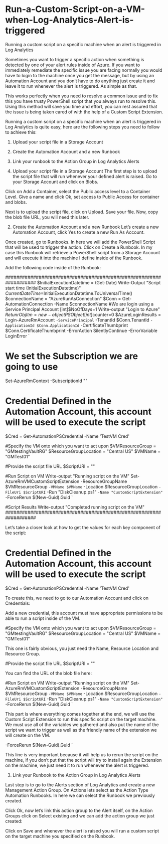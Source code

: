 # Run-a-Custom-Script-on-a-VM-when-Log-Analytics-Alert-is-triggered
Running a custom script on a specific machine when an alert is triggered in Log Analytics

Sometimes you want to trigger a specific action when something is detected by one of your alert rules inside of Azure. If you want to immediately remediate the specific issue you are facing normally you would have to login to the machine once you get the message, but by using an Automation Account and you don’t have to do anything just create it and leave it to run whenever the alert is triggered. As simple as that.

This works perfectly when you need to resolve a common issue and to fix this you have trusty PowerShell script that you always run to resolve this. Using this method will save you time and effort, you can rest assured that the issue is being taken cared of with the help of a Custom Script Extension.

Running a custom script on a specific machine when an alert is triggered in Log Analytics is quite easy, here are the following steps you need to follow to achieve this:

1.	Upload your script file in a Storage Account
2.	Create the Automation Account and a new Runbook
3.	Link your runbook to the Action Group in Log Analytics Alerts

1.	Upload your script file in a Storage Account
The first step is to upload the script file that will run whenever your defined alert is raised. Go to your Storage Account and click on Blobs. 

Click on Add a Container, select the Public access level to a Container Level. Give a name and click Ok, set access to Public Access for container and blobs.

Next is to upload the script file, click on Upload. Save your file. Now, copy the blob file URL, you will need this later.

2.	Create the Automation Account and a new Runbook
Let’s create a new Automation Account, click Yes to create a new Run As Account.

Once created, go to Runbooks. In here we will add the PowerShell Script that will be used to trigger the action. Click on Create a Runbook. In my case this Runbook will retrieve a PowerShell script from a Storage Account and will execute it into the machine I define inside of the Runbook.

Add the following code inside of the Runbook:

###################################################################
$InitialExecutionDatetime = (Get-Date)
Write-Output "Script start time $($InitialExecutionDatetime)"
$CurrentDateTime=$InitialExecutionDatetime.ToUniversalTime()
$connectionName = "AzureRunAsConnection"
$Conn = Get-AutomationConnection -Name $connectionName 
#We are login using a Service Principal Account
[int]$NoOfDays=1
Write-output "Login to Azure"
$RetunrObjItm = new-object PSObject
[int]$counter=0
$AzureLoginResults = Login-AzureRmAccount `
-ServicePrincipal `
-TenantId $Conn.TenantId `
-ApplicationId $Conn.ApplicationId `
-CertificateThumbprint $Conn.CertificateThumbprint -ErrorAction SilentlyContinue -ErrorVariable LoginError `

# We set the Subscription we are going to use
Set-AzureRmContext -SubscriptionId "<SubscriptionID>"

# Credential Defined in the Automation Account, this account will be used to execute the script
$Cred = Get-AutomationPSCredential -Name 'TestVM Cred'

#Specify the VM onto which you want to act upon
$VMResourceGroup = "GMtestingVaultRG"
$ResourceGroupLocation = "Central US"
$VMName = "GMTest01"

#Provide the script file URL
$ScriptURI = "<URL of the blob file>"

#Run Script on VM
Write-output "Running script on the VM"
Set-AzureRmVMCustomScriptExtension -ResourceGroupName $VMResourceGroup `
-VMName $VMName `
-Location $ResourceGroupLocation `
-FileUri $ScriptURI `
-Run "DiskCleanup.ps1" `
-Name "CustomScriptExtension" `
-ForceRerun $(New-Guid).Guid `

#Script Results
Write-output "Completed running script on the VM"                
###################################################################

Let’s take a closer look at how to get the values for each key component of the script:

# Credential Defined in the Automation Account, this account will be used to execute the script
$Cred = Get-AutomationPSCredential -Name 'TestVM Cred'

To create this, we need to go to our Automation Account and click on Credentials:

 

Add a new credential, this account must have appropriate permissions to be able to run a script inside of the VM.

#Specify the VM onto which you want to act upon
$VMResourceGroup = "GMtestingVaultRG"
$ResourceGroupLocation = "Central US"
$VMName = "GMTest01"

This one is fairly obvious, you just need the Name, Resource Location and Resource Group.


#Provide the script file URL
$ScriptURI = "<URL of the blob file>"

You can find the URL of the blob file here:

  

#Run Script on VM
Write-output "Running script on the VM"
Set-AzureRmVMCustomScriptExtension -ResourceGroupName $VMResourceGroup `
-VMName $VMName `
-Location $ResourceGroupLocation `
-FileUri $ScriptURI `
-Run "DiskCleanup.ps1" `
-Name "CustomScriptExtension" `
-ForceRerun $(New-Guid).Guid `

This part is where everything comes together at the end, we will use the Custom Script Extension to run this specific script on the target machine. We must use all of the variables we gathered and also put the name of the script we want to trigger as well as the friendly name of the extension we will create on the VM. 

-ForceRerun $(New-Guid).Guid `

This line is very important because it will help us to rerun the script on the machine, if you don’t put that the script will try to install again the Extension on the machine, we just need it to run whenever the alert is triggered.

3.	Link your Runbook to the Action Group in Log Analytics Alerts

Last step is to go to the Alerts section of Log Analytics and create a new Management Action Group. On Actions lets select as the Action Type Automation Runbooks. In here we can select the Runbook we previously created.

Click Ok, now let’s link this action group to the Alert itself, on the Action Groups click on Select existing and we can add the action group we just created:

Click on Save and whenever the alert is raised you will run a custom script on the target machine you specified on the Runbook.
